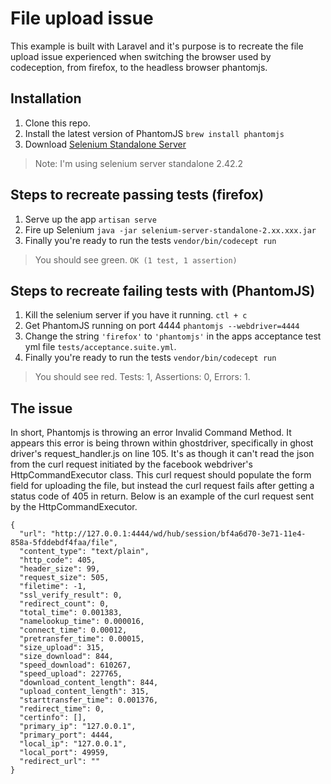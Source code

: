 # File upload issue

This example is built with Laravel and it's purpose is to recreate the file upload issue experienced when switching the browser used by codeception, from firefox, to the headless browser phantomjs. 

## Installation 
1. Clone this repo.
2. Install the latest version of PhantomJS `brew install phantomjs` 
3. Download [Selenium Standalone Server](http://docs.seleniumhq.org/download/)
> Note: I'm using selenium server standalone 2.42.2


## Steps to recreate passing tests (firefox)

1. Serve up the app `artisan serve`
2. Fire up Selenium `java -jar selenium-server-standalone-2.xx.xxx.jar`
3. Finally you're ready to run the tests `vendor/bin/codecept run`

> You should see green. `OK (1 test, 1 assertion)`



## Steps to recreate failing tests with (PhantomJS)

1. Kill the selenium server if you have it running. `ctl + c`
2. Get PhantomJS running on port 4444 `phantomjs --webdriver=4444`
3. Change the string `'firefox'` to `'phantomjs'` in the apps acceptance test yml file `tests/acceptance.suite.yml`. 
4. Finally you're ready to run the tests `vendor/bin/codecept run`

> You should see red. Tests: 1, Assertions: 0, Errors: 1.


## The issue

In short, Phantomjs is throwing an error Invalid Command Method. It appears this error is being thrown within ghostdriver, specifically in ghost driver's request_handler.js on line 105. It's as though it can't read the json from the curl request initiated by the facebook webdriver's HttpCommandExecutor class. This curl request should populate the form field for uploading the file, but instead the curl request fails after getting a status code of 405 in return. Below is an example of the curl request sent by the HttpCommandExecutor.

```
{
  "url": "http://127.0.0.1:4444/wd/hub/session/bf4a6d70-3e71-11e4-858a-5fddebdf4faa/file",
  "content_type": "text/plain",
  "http_code": 405,
  "header_size": 99,
  "request_size": 505,
  "filetime": -1,
  "ssl_verify_result": 0,
  "redirect_count": 0,
  "total_time": 0.001383,
  "namelookup_time": 0.000016,
  "connect_time": 0.00012,
  "pretransfer_time": 0.00015,
  "size_upload": 315,
  "size_download": 844,
  "speed_download": 610267,
  "speed_upload": 227765,
  "download_content_length": 844,
  "upload_content_length": 315,
  "starttransfer_time": 0.001376,
  "redirect_time": 0,
  "certinfo": [],
  "primary_ip": "127.0.0.1",
  "primary_port": 4444,
  "local_ip": "127.0.0.1",
  "local_port": 49959,
  "redirect_url": ""
}
```




